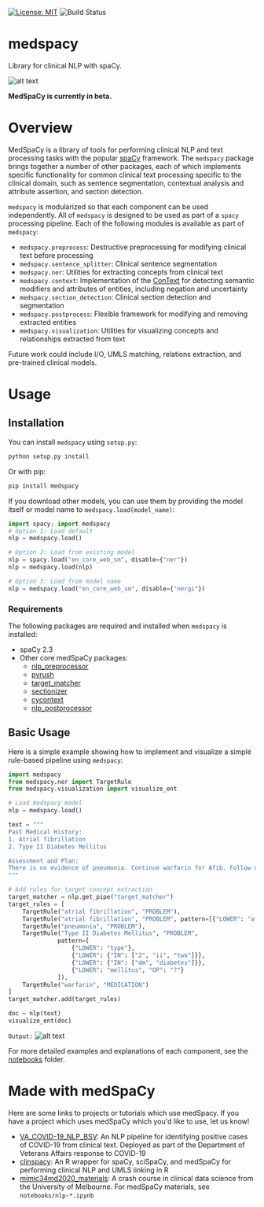 [![License: MIT](https://img.shields.io/badge/License-MIT-yellow.svg)](https://opensource.org/licenses/MIT)
![Build Status](https://github.com/medspacy/medspacy/workflows/medspacy/badge.svg)

# medspacy
Library for clinical NLP with spaCy. 

![alt text](./images/medspacy_logo.png "medSpaCy logo")

**MedSpaCy is currently in beta.**


# Overview
MedSpaCy is a library of tools for performing clinical NLP and text processing tasks with the popular [spaCy](spacy.io) 
framework. The `medspacy` package brings together a number of other packages, each of which implements specific 
functionality for common clinical text processing specific to the clinical domain, such as sentence segmentation, 
contextual analysis and attribute assertion, and section detection.

`medspacy` is modularized so that each component can be used independently. All of `medspacy` is designed to be used 
as part of a `spacy` processing pipeline. Each of the following modules is available as part of `medspacy`:
- `medspacy.preprocess`: Destructive preprocessing for modifying clinical text before processing
- `medspacy.sentence_splitter`: Clinical sentence segmentation
- `medspacy.ner`: Utilities for extracting concepts from clinical text
- `medspacy.context`: Implementation of the [ConText](https://www.sciencedirect.com/science/article/pii/S1532046409000744)
for detecting semantic modifiers and attributes of entities, including negation and uncertainty
- `medspacy.section_detection`: Clinical section detection and segmentation
- `medspacy.postprocess`: Flexible framework for modifying and removing extracted entities
- `medspacy.visualization`: Utilities for visualizing concepts and relationships extracted from text

Future work could include I/O, UMLS matching, relations extraction, and pre-trained clinical models.

# Usage
## Installation
You can install `medspacy` using `setup.py`:
```bash
python setup.py install
```

Or with pip:
```bash
pip install medspacy
```

If you download other models, you can use them by providing the model itself or model name to `medspacy.load(model_name)`:
```python
import spacy; import medspacy
# Option 1: Load default
nlp = medspacy.load()

# Option 2: Load from existing model
nlp = spacy.load("en_core_web_sm", disable={"ner"})
nlp = medspacy.load(nlp)

# Option 3: Load from model name
nlp = medspacy.load("en_core_web_sm", disable={"nergi"})
```

### Requirements
The following packages are required and installed when `medspacy` is installed:
- spaCy 2.3
- Other core medSpaCy packages:
    - [nlp_preprocessor](https://github.com/medspacy/nlp_preprocessor)
    - [pyrush](https://github.com/medspacy/PyRuSH)
    - [target_matcher](https://github.com/medspacy/target_matcher)
    - [sectionizer](https://github.com/medspacy/sectionizer)
    - [cycontext](https://github.com/medspacy/cycontext)
    - [nlp_postprocessor](https://github.com/medspacy/nlp_postprocessor)
    
## Basic Usage
Here is a simple example showing how to implement and visualize a simple rule-based pipeline using `medspacy`:
```python
import medspacy
from medspacy.ner import TargetRule
from medspacy.visualization import visualize_ent

# Load medspacy model
nlp = medspacy.load()

text = """
Past Medical History:
1. Atrial fibrillation
2. Type II Diabetes Mellitus

Assessment and Plan:
There is no evidence of pneumonia. Continue warfarin for Afib. Follow up for management of type 2 DM.
"""

# Add rules for target concept extraction
target_matcher = nlp.get_pipe("target_matcher")
target_rules = [
    TargetRule("atrial fibrillation", "PROBLEM"),
    TargetRule("atrial fibrillation", "PROBLEM", pattern=[{"LOWER": "afib"}]),
    TargetRule("pneumonia", "PROBLEM"),
    TargetRule("Type II Diabetes Mellitus", "PROBLEM", 
              pattern=[
                  {"LOWER": "type"},
                  {"LOWER": {"IN": ["2", "ii", "two"]}},
                  {"LOWER": {"IN": ["dm", "diabetes"]}},
                  {"LOWER": "mellitus", "OP": "?"}
              ]),
    TargetRule("warfarin", "MEDICATION")
]
target_matcher.add(target_rules)

doc = nlp(text)
visualize_ent(doc)
```

`Output:`
![alt text](./images/simple_text_visualization.png "Example of clinical text processed by medSpaCy")

For more detailed examples and explanations of each component, see the [notebooks](./notebooks) folder.

# Made with medSpaCy
Here are some links to projects or tutorials which use medSpacy. If you have a project which uses medSpaCy which you'd like to use, let us know!
- [VA_COVID-19_NLP_BSV](https://github.com/abchapman93/VA_COVID-19_NLP_BSV): An NLP pipeline for identifying positive cases of COVID-19 from clinical text. Deployed as part of the Department of Veterans Affairs response to COVID-19
- [clinspacy](https://ml4lhs.github.io/clinspacy/index.html): An R wrapper for spaCy, sciSpaCy, and medSpaCy for performing clinical NLP and UMLS linking in R
- [mimic34md2020_materials](https://github.com/Melbourne-BMDS/mimic34md2020_materials): A crash course in clinical data science from the University of Melbourne. For medSpaCy materials, see `notebooks/nlp-*.ipynb`
